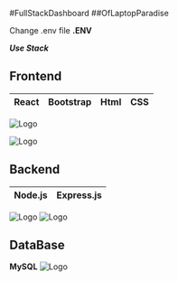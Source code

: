 #FullStackDashboard
##OfLaptopParadise

Change .env file 
**.ENV**

***Use Stack***
## Frontend
|**React**| **Bootstrap**| **Html**| **CSS**|
|---------|--------------|---------|---------|

![Logo](https://upload.wikimedia.org/wikipedia/commons/thumb/a/a7/React-icon.svg/512px-React-icon.svg.png"React")

![Logo](https://upload.wikimedia.org/wikipedia/commons/thumb/b/b2/Bootstrap_logo.svg/800px-Bootstrap_logo.svg.png"Bootstrap")

## Backend
|**Node.js**|**Express.js**|
|-----------|--------------|
 ![Logo](https://upload.wikimedia.org/wikipedia/commons/thumb/d/d9/Node.js_logo.svg/590px-Node.js_logo.svg.png"Node.js")
 ![Logo]( https://cdn.prod.website-files.com/6320125ace536b6ad148eca3/66502d746f57d299fe0e0c31_Image%201-Express.js.webp"Express.js")
## DataBase
 **MySQL**
![Logo](https://upload.wikimedia.org/wikipedia/labs/8/8e/Mysql_logo.png?20080127184102"MySQL")


